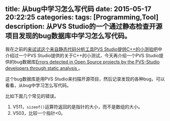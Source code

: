 title: 从bug中学习怎么写代码
date: 2015-05-17 20:22:25
categories:
tags: [Programming,Tool]
description: 从PVS Studio的一个通过静态检查开源项目发现的bug数据库中学习怎么写代码。
---
我在之前的[来试试这个来自静态代码分析工具PVS Studio提供C++的小测验吧](/2014/12/22/cpp-quiz-from-pvs-studio/)中介绍过一个PVS Studio提供的关于C++的小测试，今天再介绍一个PVS Studio提供的bug数据库[Errors detected in Open Source projects by the PVS-Studio developers through static analysis ](http://www.viva64.com/en/examples/)。

这个bug数据库是用PVS Studio来扫描开源项目，然后记录发现的各种bug，可以看看，从bug中学习怎么写代码。

比如下面几个常见的错误。

1. V511，`sizeof()`运算符返回的是指针的大小，而不是数组的大小。  
1. V503，比较一个指针<0。